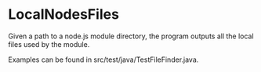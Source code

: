 # LocalNodesFiles
Given a path to a node.js module directory, the program outputs all the local files used by the module.

Examples can be found in src/test/java/TestFileFinder.java.

